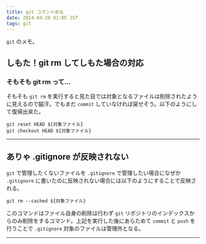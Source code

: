 ```yaml
---
title: git コマンドめも
date: 2014-04-20 01:05 JST
tags: git
---
```


`git` のメモ。

<H2>しもた！git rm してしもた場合の対応</H2>

<H3>そもそも git rm って...</H3>

そもそも `git rm` を実行すると見た目では対象となるファイルは削除されたように見えるので脇汗。でもまだ `commit` していなければ戻せそう。以下のようにして復帰出来た。

```
git reset HEAD ${対象ファイル}
git checkout HEAD ${対象ファイル}
```

***

<H2>ありゃ .gitignore が反映されない</H2>

`git` で管理したくないファイルを `.gitignore` で管理したい場合になぜか `.gitignore` に書いたのに反映されない場合には以下のようにすることで反映される。

```
git rm --cached ${対象ファイル}
```

このコマンドはファイル自身の削除は行わず `git` リポジトリのインデックスからのみ削除をするコマンド。上記を実行した後にあらためて `commit` と `push` を行うことで `.gitignore` 対象のファイルは管理外となる。

***
